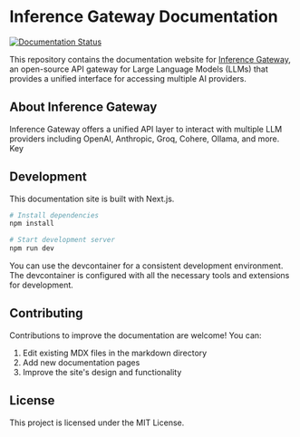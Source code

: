 # Inference Gateway Documentation
[![Documentation Status](https://github.com/inference-gateway/docs/workflows/release/badge.svg)](https://github.com/inference-gateway/docs/actions)


This repository contains the documentation website for [Inference Gateway](https://github.com/inference-gateway/inference-gateway), an open-source API gateway for Large Language Models (LLMs) that provides a unified interface for accessing multiple AI providers.

## About Inference Gateway

Inference Gateway offers a unified API layer to interact with multiple LLM providers including OpenAI, Anthropic, Groq, Cohere, Ollama, and more. Key 

## Development

This documentation site is built with Next.js.

```bash
# Install dependencies
npm install

# Start development server
npm run dev
```

You can use the devcontainer for a consistent development environment. The devcontainer is configured with all the necessary tools and extensions for development.

## Contributing

Contributions to improve the documentation are welcome! You can:

1. Edit existing MDX files in the markdown directory
2. Add new documentation pages
3. Improve the site's design and functionality

## License

This project is licensed under the MIT License.
